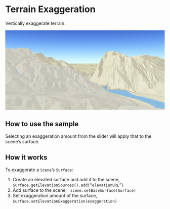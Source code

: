 # Terrain Exaggeration

Vertically exaggerate terrain.

![](TerrainExaggeration.gif)

## How to use the sample

Selecting an exaggeration amount from the slider will apply that to the
scene’s surface.

## How it works

To exaggerate a `Scene`’s `Surface`:

1.  Create an elevated surface and add it to the scene,
    `Surface.getElevationSources().add(“elevationURL”)`
2.  Add surface to the scene, `  scene.setBaseSurface(Surface) `
3.  Set exaggeration amount of the surface,
    `Surface.setElevationExaggeration(exaggeration)`
